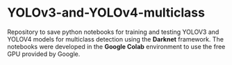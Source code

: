 # YOLOv3-and-YOLOv4-multiclass
Repository to save python notebooks for training and testing YOLOV3 and YOLOV4 models for multiclass detection using the **Darknet** framework.
The notebooks were developed in the **Google Colab** environment to use the free GPU provided by Google. 
